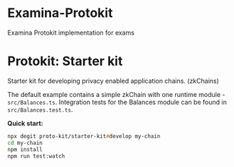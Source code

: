 # Examina-Protokit
Examina Protokit implementation for exams
# Protokit: Starter kit

Starter kit for developing privacy enabled application chains. (zkChains)

The default example contains a simple zkChain with one runtime module - `src/Balances.ts`.
Integration tests for the Balances module can be found in `src/Balances.test.ts`.

**Quick start:**

```zsh
npx degit proto-kit/starter-kit#develop my-chain
cd my-chain
npm install
npm run test:watch
```

